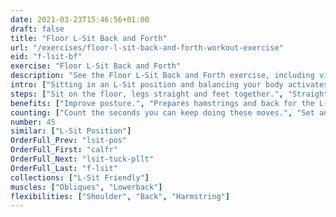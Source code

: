 ```yaml
---
date: 2021-03-23T15:46:56+01:00
draft: false
title: "Floor L-Sit Back and Forth"
url: "/exercises/floor-l-sit-back-and-forth-workout-exercise"
eid: "f-lsit-bf"
exercise: "Floor L-Sit Back and Forth"
description: "See the Floor L-Sit Back and Forth exercise, including video demonstration, instructions on how-to perform, benefits, activated body parts and related exercises."
intro: ["Sitting in an L-Sit position and balancing your body activates core and hamstrings."]
steps: ["Sit on the floor, legs straight and feet together.", "Straighten your back.", "Perform small balance moves with your upper body, moving forward and backward."]
benefits: ["Improve posture.", "Prepares hamstrings and back for the L-Sit."]
counting: ["Count the seconds you can keep doing these moves.", "Set an accumulated goal for a period, session, weekend or week.", "Accumulate such timer count with the one from a pure L-Sit position in the floor."]
number: 45
similar: ["L-Sit Position"]
OrderFull_Prev: "lsit-pos"
OrderFull_First: "calfr"
OrderFull_Next: "lsit-tuck-pllt"
OrderFull_Last: "f-lsit"
collections: ["L-Sit Friendly"]
muscles: ["Obliques", "Lowerback"]
flexibilities: ["Shoulder", "Back", "Harmstring"]
---
```

